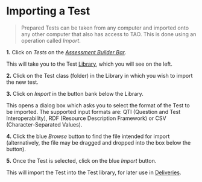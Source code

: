 <!--
created_at: 2016-12-15
authors:         
    - "Catherine Pease"
--> 

# Importing a Test

>Prepared Tests can be taken from any computer and imported onto any other computer that also has access to TAO. This is done using an operation called *Import*.

**1.**  Click on *Tests* on the *[Assessment Builder Bar](../appendix/glossary.md#assessment-builder-bar)*.

This will take you to the Test [Library](../appendix/glossary.md#library), which you will see on the left.

**2.**  Click on the Test class (folder) in the Library in which you wish to import the new test.

**3.**  Click on *Import* in the button bank below the Library.

This opens a dialog box which asks you to select the format of the Test to be imported. The supported input formats are: QTI (Question and Test Interoperability), RDF (Resource Description Framework) or CSV (Character-Separated Values).  

<!-- Missing Screenshot: Importing a Test -->

**4.** Click the blue *Browse* button to find the file intended for import (alternatively, the file may be dragged and dropped into the box below the button).

**5.**  Once the Test is selected, click on the blue *Import* button.

This will import the Test into the Test library, for later use in [Deliveries](../deliveries/create-a-new-delivery.md).